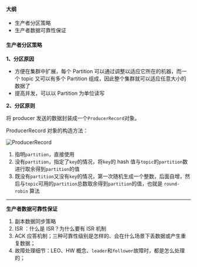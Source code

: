 #### 大纲

- 生产者分区策略
- 生产者数据可靠性保证

#### 生产者分区策略

**1、分区原因**

- 方便在集群中扩展，每个 Partition 可以通过调整以适应它所在的机器，而一个 topic
  又可以有多个 Partition 组成，因此整个集群就可以适应任意大小的数据了
- 提高并发，可以以 Partition 为单位读写

**2、分区原则**

将 producer 发送的数据封装成一个`ProducerRecord`对象。

ProducerRecord 对象的构造方法：

![ProducerRecord](https://muyids.oss-cn-beijing.aliyuncs.com/kafka-java-ProducerRecord.png)

1. 指明`partition`，直接使用
2. 没有`partition`，指定了`key`的情况，将`key`的 hash 值与`topic`的`partition`数进行取余得到`partition`的值
3. 既没有`partition`又没有`key`的情况，第一次随机生成一个整数，后面自增，然后与`topic`可用的`partition`总数取余得到`partition`的值，也就是 `round-robin` 算法

---

**生产者数据可靠性保证**

1. 副本数据同步策略
2. ISR ：什么是 ISR？为什么要有 ISR 机制
3. ACK 应答机制；三种可靠性级别是怎样的、会在什么场景下丢数据或产生重复数据；
4. 故障处理细节：LEO、HW 概念、`leader`和`follower`故障时，都是怎么处理的；
